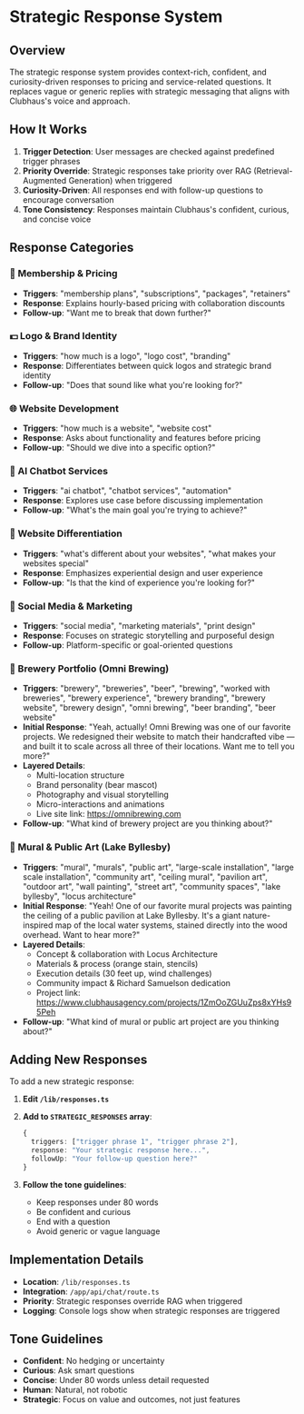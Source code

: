 # Strategic Response System

## Overview

The strategic response system provides context-rich, confident, and curiosity-driven responses to pricing and service-related questions. It replaces vague or generic replies with strategic messaging that aligns with Clubhaus's voice and approach.

## How It Works

1. **Trigger Detection**: User messages are checked against predefined trigger phrases
2. **Priority Override**: Strategic responses take priority over RAG (Retrieval-Augmented Generation) when triggered
3. **Curiosity-Driven**: All responses end with follow-up questions to encourage conversation
4. **Tone Consistency**: Responses maintain Clubhaus's confident, curious, and concise voice

## Response Categories

### 🔁 Membership & Pricing
- **Triggers**: "membership plans", "subscriptions", "packages", "retainers"
- **Response**: Explains hourly-based pricing with collaboration discounts
- **Follow-up**: "Want me to break that down further?"

### 💵 Logo & Brand Identity
- **Triggers**: "how much is a logo", "logo cost", "branding"
- **Response**: Differentiates between quick logos and strategic brand identity
- **Follow-up**: "Does that sound like what you're looking for?"

### 🌐 Website Development
- **Triggers**: "how much is a website", "website cost"
- **Response**: Asks about functionality and features before pricing
- **Follow-up**: "Should we dive into a specific option?"

### 🤖 AI Chatbot Services
- **Triggers**: "ai chatbot", "chatbot services", "automation"
- **Response**: Explores use case before discussing implementation
- **Follow-up**: "What's the main goal you're trying to achieve?"

### 🎨 Website Differentiation
- **Triggers**: "what's different about your websites", "what makes your websites special"
- **Response**: Emphasizes experiential design and user experience
- **Follow-up**: "Is that the kind of experience you're looking for?"

### 📱 Social Media & Marketing
- **Triggers**: "social media", "marketing materials", "print design"
- **Response**: Focuses on strategic storytelling and purposeful design
- **Follow-up**: Platform-specific or goal-oriented questions

### 🍺 Brewery Portfolio (Omni Brewing)
- **Triggers**: "brewery", "breweries", "beer", "brewing", "worked with breweries", "brewery experience", "brewery branding", "brewery website", "brewery design", "omni brewing", "beer branding", "beer website"
- **Initial Response**: "Yeah, actually! Omni Brewing was one of our favorite projects. We redesigned their website to match their handcrafted vibe — and built it to scale across all three of their locations. Want me to tell you more?"
- **Layered Details**: 
  - Multi-location structure
  - Brand personality (bear mascot)
  - Photography and visual storytelling
  - Micro-interactions and animations
  - Live site link: https://omnibrewing.com
- **Follow-up**: "What kind of brewery project are you thinking about?"

### 🎨 Mural & Public Art (Lake Byllesby)
- **Triggers**: "mural", "murals", "public art", "large-scale installation", "large scale installation", "community art", "ceiling mural", "pavilion art", "outdoor art", "wall painting", "street art", "community spaces", "lake byllesby", "locus architecture"
- **Initial Response**: "Yeah! One of our favorite mural projects was painting the ceiling of a public pavilion at Lake Byllesby. It's a giant nature-inspired map of the local water systems, stained directly into the wood overhead. Want to hear more?"
- **Layered Details**: 
  - Concept & collaboration with Locus Architecture
  - Materials & process (orange stain, stencils)
  - Execution details (30 feet up, wind challenges)
  - Community impact & Richard Samuelson dedication
  - Project link: https://www.clubhausagency.com/projects/1ZmOoZGUuZps8xYHs95Peh
- **Follow-up**: "What kind of mural or public art project are you thinking about?"

## Adding New Responses

To add a new strategic response:

1. **Edit `/lib/responses.ts`**
2. **Add to `STRATEGIC_RESPONSES` array**:
   ```typescript
   {
     triggers: ["trigger phrase 1", "trigger phrase 2"],
     response: "Your strategic response here...",
     followUp: "Your follow-up question here?"
   }
   ```

3. **Follow the tone guidelines**:
   - Keep responses under 80 words
   - Be confident and curious
   - End with a question
   - Avoid generic or vague language

## Implementation Details

- **Location**: `/lib/responses.ts`
- **Integration**: `/app/api/chat/route.ts`
- **Priority**: Strategic responses override RAG when triggered
- **Logging**: Console logs show when strategic responses are triggered

## Tone Guidelines

- **Confident**: No hedging or uncertainty
- **Curious**: Ask smart questions
- **Concise**: Under 80 words unless detail requested
- **Human**: Natural, not robotic
- **Strategic**: Focus on value and outcomes, not just features 